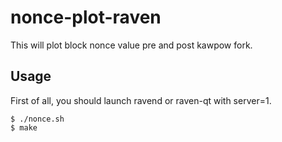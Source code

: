 nonce-plot-raven
==========

This will plot block nonce value pre and post kawpow fork.

Usage
-----

First of all, you should launch ravend or raven-qt with server=1.

```
$ ./nonce.sh
$ make
```


